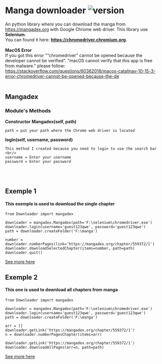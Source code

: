 # Manga downloader ![version](https://img.shields.io/badge/version-1.1.0-blue.svg)

An python library where you can download the manga from https://mangadex.org with Google Chrome web driver. This library use **Selenium**.
<br/>You can found it here: **https://chromedriver.chromium.org.**
<br/><br/>
**MacOS Error**<br/>
If you got this error "“chromedriver” cannot be opened because the developer cannot be verified". "macOS cannot verify that this app is free from malware."
please follow: https://stackoverflow.com/questions/60362018/macos-catalinav-10-15-3-error-chromedriver-cannot-be-opened-because-the-de
<br/><br/>


## Mangadex

### Module's Methods

**Constructor**
**Mangadex(self, path)** 
```
path = put your path where the Chrome web driver is located
```
**login(self, username, password)**
```
This method I created because you need to login to use the search bar
<br/>
username = Enter your username
password = Enter your password
```

<br/><br/>

## Exemple 1
#### This exemple is used to download the single chapter
```
from Downloader import mangadex

downloader = mangadex.Mangadex(path='F:\selenium\chromedriver.exe')
downloader.login(username='guest123qwe', password='guest123qwe')
path = downloader.createFolder('F:\manga')

number = downloader.numberPages(link='https://mangadex.org/chapter/559372/1')
downloader.downloadSelectedChapter(items=number, path=path)
downloader.quit()
```
[See more here](https://github.com/rangademetal/MangaDownloader/blob/master/exemple/exemple1.py)
## Exemple 2
#### This one is used to download all chapters from manga

```
from Downloader import mangadex

downloader = mangadex.Mangadex(path='F:\selenium\chromedriver.exe')
downloader.login(username='guest123qwe', password='guest123qwe')
path = downloader.createFolder('F:\manga')

arr = []
downloader.getLink('https://mangadex.org/chapter/559372/1')
n = downloader.numberPagesChapter(items=arr)

downloader.getLink('https://mangadex.org/chapter/559372/1')
downloader.downloadAllPages(arr=n, path=path)
```
[See more here](https://github.com/rangademetal/MangaDownloader/blob/master/exemple/exemple2.py)

